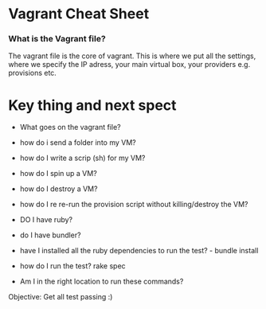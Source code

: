 # Vagrant Cheat Sheet 

### What is the Vagrant file?
The vagrant file is the core of vagrant. This is where we put all the settings, where we specify the IP adress, your main virtual box, your providers e.g. provisions etc.

# Key thing and next spect

- What goes on the vagrant file? 
- how do i send a folder into my VM?
- how do I write a scrip (sh) for my VM?
- how do I spin up a VM?
- how do I destroy a VM?
- how do I re re-run the provision script without killing/destroy the VM?

- DO I have ruby?
- do I have bundler?
- have I installed all the ruby dependencies to run the test? - bundle install
- how do I run the test? rake spec
- Am I in the right location to run these commands? 

Objective: 
Get all test passing :) 